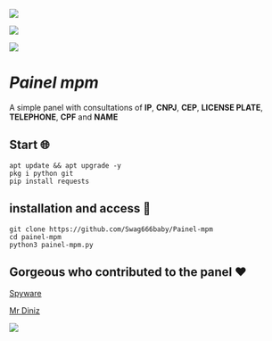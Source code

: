 ![](https://files.fm/f/nwvefr2gr)

![](https://camo.githubusercontent.com/71b837571c48af3aa60a73dbc9d5936aa359d78efbfa8a6743cbbbc16b80ef4d/68747470733a2f2f63646e2e646973636f72646170702e636f6d2f6174746163686d656e74732f3830353930323039333930363630383138362f3830353931333937323533353539303932322f74656e6f722e676966)

![](https://raw.githubusercontent.com/MicaelliMedeiros/micaellimedeiros/master/image/computer-illustration.png)

# ***Painel mpm***

A simple panel with consultations of **IP**, **CNPJ**, **CEP**, **LICENSE PLATE**, **TELEPHONE**, **CPF** and **NAME** 

## Start 🌐
```shell script
apt update && apt upgrade -y
pkg i python git
pip install requests
```

## installation and access 📲
```shell script
git clone https://github.com/Swag666baby/Painel-mpm
cd painel-mpm
python3 painel-mpm.py
```

## Gorgeous who contributed to the panel ❤️

[Spyware](https://github.com/Spyware0)

[Mr Diniz](https://github.com/mrdiniz88)

![](https://camo.githubusercontent.com/71b837571c48af3aa60a73dbc9d5936aa359d78efbfa8a6743cbbbc16b80ef4d/68747470733a2f2f63646e2e646973636f72646170702e636f6d2f6174746163686d656e74732f3830353930323039333930363630383138362f3830353931333937323533353539303932322f74656e6f722e676966)
